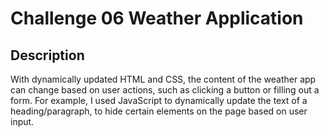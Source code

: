 # Challenge 06 Weather Application

## Description
With dynamically updated HTML and CSS, the content of the weather app can change based on user actions, such as clicking a button or filling out a form. For example, I used JavaScript to dynamically update the text of a heading/paragraph, to hide certain elements on the page based on user input.